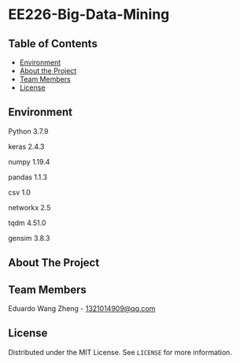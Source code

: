 # EE226-Big-Data-Mining
<!-- TABLE OF CONTENTS -->
## Table of Contents

* [Environment](#Environment)
* [About the Project](#About-the-project)
* [Team Members](#Team-Members)
* [License](#License)

<!-- ENVIRONMENT -->
## Environment
Python 3.7.9

keras 2.4.3

numpy 1.19.4

pandas 1.1.3

csv 1.0

networkx 2.5

tqdm 4.51.0

gensim 3.8.3



<!-- ABOUT THE PROJECT -->
## About The Project



<!-- TEAM MEMBERS -->
## Team Members
Eduardo Wang Zheng - 1321014909@qq.com



<!-- LICENSE -->
## License
Distributed under the MIT License. See `LICENSE` for more information.

